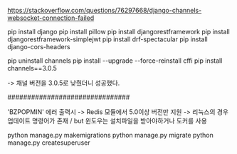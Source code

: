 https://stackoverflow.com/questions/76297668/django-channels-websocket-connection-failed

pip install django
pip install pillow
pip install djangorestframework
pip install djangorestframework-simplejwt 
pip install drf-spectacular
pip install django-cors-headers

pip uninstall channels
pip install --upgrade --force-reinstall cffi
pip install channels==3.0.5 

-> 채널 버전을 3.0.5로 낮췄더니 성공했다.

###############################

'BZPOPMIN' 에러 출력시
-> Redis 모듈에서 5.0이상 버전만 지원 -> 리눅스의 경우 업데이트 명령어가 존재 / but 윈도우는 설치파일을 받아야하거나 도커를 사용


python manage.py makemigrations
python manage.py migrate
python manage.py createsuperuser